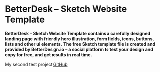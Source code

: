 # BetterDesk – Sketch Website Template
**BetterDesk – Sketch Website Template contains a carefully designed landing page with friendly hero illustration, form fields, icons, buttons, lists and other ui elements.**
**The free Sketch template file is created and provided by BetterDesign.io – a social platform to test your design and copy for free, and get results in real time.**

My second test project [GitHub](https://alexhlv.github.io/Better-desk/)